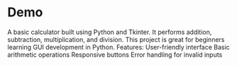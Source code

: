 # Demo
A basic calculator built using Python and Tkinter. It performs addition, subtraction, multiplication, and division. This project is great for beginners learning GUI development in Python.
Features:
User-friendly interface
Basic arithmetic operations
Responsive buttons
Error handling for invalid inputs
